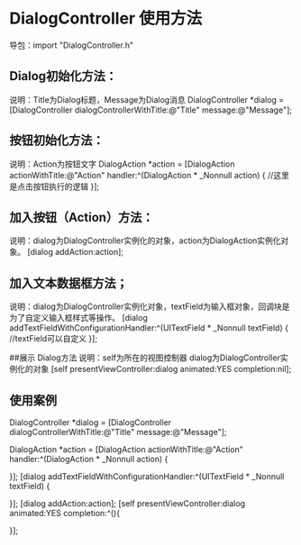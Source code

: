 # DialogController 使用方法
导包：import "DialogController.h"

## Dialog初始化方法：
说明：Title为Dialog标题，Message为Dialog消息
DialogController *dialog = [DialogController dialogControllerWithTitle:@"Title" message:@"Message"];

## 按钮初始化方法：
说明：Action为按钮文字
DialogAction *action = [DialogAction actionWithTitle:@"Action" handler:^(DialogAction * _Nonnull action) {
//这里是点击按钮执行的逻辑
}];

## 加入按钮（Action）方法：
说明：dialog为DialogController实例化的对象，action为DialogAction实例化对象。
[dialog addAction:action];

## 加入文本数据框方法；
说明：dialog为DialogController实例化对象，textField为输入框对象，回调块是为了自定义输入框样式等操作。
[dialog addTextFieldWithConfigurationHandler:^(UITextField * _Nonnull textField) {
//textField可以自定义
}];

##展示 Dialog方法
说明：self为所在的视图控制器 dialog为DialogController实例化的对象
[self presentViewController:dialog animated:YES completion:nil];

## 使用案例
DialogController *dialog = [DialogController dialogControllerWithTitle:@"Title" message:@"Message"];

DialogAction *action = [DialogAction actionWithTitle:@"Action" handler:^(DialogAction * _Nonnull action) {

}];
[dialog addTextFieldWithConfigurationHandler:^(UITextField * _Nonnull textField) {

}];
[dialog addAction:action];
[self presentViewController:dialog animated:YES completion:^(){

}];
